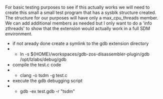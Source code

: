 For basic testing purposes to see if this actually works we will need to
create this small a small test program that has a sysblk structure created.
The structure for our purposes will have only a max_cpu_threads member. We
can add additional members as needed but I only want to do a 'info zthreads'
to show that the extension would actually work in a full SDM environment.

* if not aready done create a symlink to the gdb extension directory
* * ln -s ${HOME}/workspaces/gdb-zos-disassembler-plugin/gdb /opt/lzlabs/debug/gdb
* compile the test.c code
* * clang -o tsdm -g test.c
* execute the gdb debugging script
* * gdb -ex test.gdb -r "tsdm"
